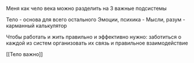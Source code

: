 Меня как чело века можно разделить на 3 важные подсистемы

Тело - основа для всего остального
Эмоции, психика -
Мысли, разум - карманный калькулятор

Чтобы работать и жить правильно и эффективно нужно:
заботиться о каждой из систем
организовать их связь и правильное взаимодействие

[[Тело важно]]